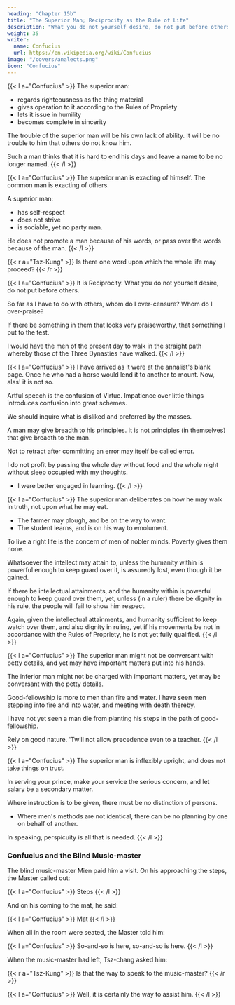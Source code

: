 ```yaml
---
heading: "Chapter 15b"
title: "The Superior Man; Reciprocity as the Rule of Life"
description: "What you do not yourself desire, do not put before others (Golden Rule)"
weight: 35
writer:
  name: Confucius
  url: https://en.wikipedia.org/wiki/Confucius
image: "/covers/analects.png"
icon: "Confucius"
---
```




{{< l a="Confucius" >}}
The superior man:
- regards righteousness as the thing material
- gives operation to it according to the Rules of Propriety
- lets it issue in humility
- becomes complete in sincerity

The trouble of the superior man will be his own lack of ability. It will be no trouble to him that others do not know him. 

Such a man thinks that it is hard to end his days and leave a name to be no longer named. 
{{< /l >}}


{{< l a="Confucius" >}}
The superior man is exacting of himself. The common man is exacting of others. 

A superior man:
- has self-respect
- does not strive
- is sociable, yet no party man. 

He does not promote a man because of his words, or pass over the words because of the man.
{{< /l >}}


{{< r a="Tsz-Kung" >}}
Is there one word upon which the whole life may proceed?
{{< /r >}}


{{< l a="Confucius" >}}
It is Reciprocity. What you do not yourself desire, do not put before others. 

So far as I have to do with others, whom do I over-censure? Whom do I over-praise? 

If there be something in them that looks very praiseworthy, that something I put to the test. 

I would have the men of the present day to walk in the straight path whereby those of the Three Dynasties have walked. 
{{< /l >}}


{{< l a="Confucius" >}}
I have arrived as it were at the annalist's blank page. Once he who had a horse would lend it to another to mount. Now, alas! it is not so. 

Artful speech is the confusion of Virtue. Impatience over little things introduces confusion into great schemes.

We should inquire what is disliked and preferred by the masses. 

A man may give breadth to his principles. It is not principles (in themselves) that give breadth to the man.

Not to retract after committing an error may itself be called error. 

I do not profit by passing the whole day without food and the whole night without sleep occupied with my thoughts.
- I were better engaged in learning. 
{{< /l >}}


{{< l a="Confucius" >}}
The superior man deliberates on how he may walk in truth, not upon what he may eat.
- The farmer may plough, and be on the way to want.
- The student learns, and is on his way to emolument. 

To live a right life is the concern of men of nobler minds. Poverty gives them none.

Whatsoever the intellect may attain to, unless the humanity within is powerful enough to keep guard over it, is assuredly lost, even though it be gained. 

If there be intellectual attainments, and the humanity within is powerful enough to keep guard over them, yet, unless (in a ruler) there be dignity in his rule, the people will fail to show him respect.

Again, given the intellectual attainments, and humanity sufficient to keep watch over them, and also dignity in ruling, yet if his movements be not in accordance with the Rules of Propriety, he is not yet fully qualified. 
{{< /l >}}


{{< l a="Confucius" >}}
The superior man might not be conversant with petty details, and yet may have important matters put into his hands. 

The inferior man might not be charged with important matters, yet may be conversant with the petty details.

Good-fellowship is more to men than fire and water. I have seen men stepping into fire and into water, and meeting with death thereby.

I have not yet seen a man die from planting his steps in the path of good-fellowship. 

Rely on good nature. 'Twill not allow precedence even to a teacher. 
{{< /l >}}


{{< l a="Confucius" >}}
The superior man is inflexibly upright, and does not take things on trust.

In serving your prince, make your service the serious concern, and let salary be a secondary matter. 

Where instruction is to be given, there must be no distinction of persons.
- Where men's methods are not identical, there can be no planning by one on behalf of another. 

In speaking, perspicuity is all that is needed.
{{< /l >}}


### Confucius and the Blind Music-master

The blind music-master Mien paid him a visit. On his approaching the steps, the Master called out:

{{< l a="Confucius" >}}
Steps
{{< /l >}}


And on his coming to the mat, he said:

{{< l a="Confucius" >}}
Mat
{{< /l >}}


When all in the room were seated, the Master told him:

{{< l a="Confucius" >}}
So-and-so is here, so-and-so is here.
{{< /l >}}


When the music-master had left, Tsz-chang asked him:

{{< r a="Tsz-Kung" >}}
Is that the way to speak to the music-master?
{{< /r >}}

{{< l a="Confucius" >}}
Well, it is certainly the way to assist him.
{{< /l >}}